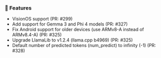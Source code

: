 ### 🚀 Features

- VisionOS support (PR: #299)
- Add support for Gemma 3 and Phi 4 models (PR: #327)
- Fix Android support for older devices (use ARMv8-A instead of ARMv8.4-A) (PR: #325)
- Upgrade LlamaLib to v1.2.4 (llama.cpp b4969) (PR: #325)
- Default number of predicted tokens (num_predict) to infinity (-1) (PR: #328)
